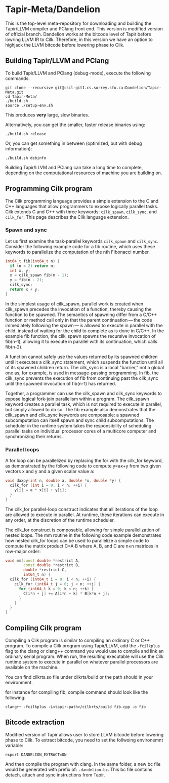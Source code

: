 # Tapir-Meta/Dandelion

This is the top-level meta-repository for downloading and building the Tapir/LLVM compiler and PClang front end. This version is modified version of official branch. Dandelion works at the bitcode level of Tapir before lowring LLVM IR to Cilk. Therefore, in this version we have an option to highjack the LLVM bitcode before lowering phase to Cilk.

## Building Tapir/LLVM and PClang

To build Tapir/LLVM and PClang (debug-mode), execute the following commands:

    git clone --recursive git@csil-git1.cs.surrey.sfu.ca:Dandelion/Tapir-Meta.git
    cd Tapir-Meta/
    ./build.sh
    source ./setup-env.sh

This produces **very** large, slow binaries.

Alternatively, you can get the smaller, faster release binaries using:

    ./build.sh release

Or, you can get something in between (optimized, but with debug information):

    ./build.sh debinfo

Building Tapir/LLVM and PClang can take a long time to complete, depending on the computational resources  of machine you are building on.

## Programming Cilk program
The Cilk programming language provides a simple extension to the C and C++ languages that allow programmers to expose logically parallel tasks.
Cilk extends C and C++ with three keywords: `cilk_spawn`, `cilk_sync`, and `cilk_for`. This page describes the Cilk language extension.

### Spawn and sync
Let us first examine the task-parallel keywords `cilk_spawn` and `cilk_sync`. Consider the following example code for a fib routine, which uses these keywords to parallelize the computation of the nth Fibonacci number.

```c++
int64_t fib(int64_t n) {
  if (n < 2) return n;
  int x, y;
  x = cilk_spawn fib(n - 1);
  y = fib(n - 2);
  cilk_sync;
  return x + y;
}
```

In the simplest usage of cilk_spawn, parallel work is created when cilk_spawn precedes the invocation of a function, thereby causing the function to be spawned. The semantics of spawning differ from a C/C++ function or method call only in that the parent continuation — the code immediately following the spawn — is allowed to execute in parallel with the child, instead of waiting for the child to complete as is done in C/C++. In the example fib function, the cilk_spawn spawns the recursive invocation of fib(n-1), allowing it to execute in parallel with its continuation, which calls fib(n-2).

A function cannot safely use the values returned by its spawned children until it executes a cilk_sync statement, which suspends the function until all of its spawned children return. The cilk_sync is a local "barrier," not a global one as, for example, is used in message-passing programming. In fib, the cilk_sync prevents the execution of fib from continuing past the cilk_sync until the spawned invocation of fib(n-1) has returned.

Together, a programmer can use the cilk_spawn and cilk_sync keywords to expose logical fork-join parallelism within a program. The cilk_spawn keyword creates a parallel task, which is not required to execute in parallel, but simply allowed to do so. The fib example also demonstrates that the cilk_spawn and cilk_sync keywords are composable: a spawned subcomputation can itself spawn and sync child subcomputations. The scheduler in the runtime system takes the responsibility of scheduling parallel tasks on individual processor cores of a multicore computer and synchronizing their returns.

### Parallel loops
A for loop can be parallelized by replacing the for with the cilk_for keyword, as demonstrated by the following code to compute y=ax+y from two given vectors x and y and a given scalar value a:

```c++
void daxpy(int n, double a, double *x, double *y) {
  cilk_for (int i = 0; i < n; ++i) {
    y[i] = a * x[i] + y[i];
  }
}
```
The cilk_for parallel-loop construct indicates that all iterations of the loop are allowed to execute in parallel. At runtime, these iterations can execute in any order, at the discretion of the runtime scheduler.

The cilk_for construct is composable, allowing for simple parallelization of nested loops. The mm routine in the following code example demonstrates how nested cilk_for loops can be used to parallelize a simple code to compute the matrix product C=A⋅B where A, B, and C are n×n matrices in row-major order:

```c++
void mm(const double *restrict A,
        const double *restrict B,
        double *restrict C,
        int64_t n) {
  cilk_for (int64_t i = 0; i < n; ++i) {
    cilk_for (int64_t j = 0; j < n; ++j) {
      for (int64_t k = 0; k < n; ++k) {
        C[i*n + j] += A[i*n + k] * B[k*n + j];
      }
    }
  }
}
```


## Compiling Cilk program

Compiling a Cilk program is similar to compiling an ordinary C or C++ program. To compile a Cilk program using Tapir/LLVM, add the `-fcilkplus` flag to the clang or clang++ command you would use to compile and link an ordinary serial program. When run, the resulting executable will use the Cilk runtime system to execute in parallel on whatever parallel processors are available on the machine.

You can find cilkrts.so file under cilkrts/build or the path should in your environment.

for instance for compiling fib, compile command should look like the following:

    clang++ -fcilkplus -L<tapir-path>/cilkrts/build fib.cpp -o fib

## Bitcode extraction

Modified version of Tapir allows user to store LLVM bitcode before lowering phase to Cilk.
To extract bitcode, you need to set the follwoing environemnt variable:

```shell
export DANDELION_EXTRACT=ON
```

And then compile the program with clang. In the same folder, a new bc file would be generated with prefix of: `.dandelion.bc`. This bc file contains detach, attach and sync instructions from Tapir.
